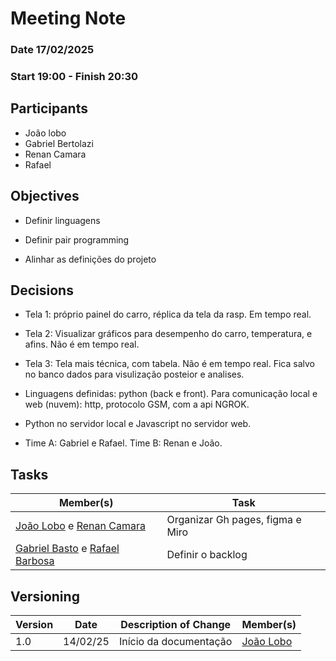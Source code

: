 # Meeting Note

### Date 17/02/2025

### Start 19:00 - Finish 20:30

## Participants

- João lobo
- Gabriel Bertolazi
- Renan Camara
- Rafael

## Objectives

- Definir linguagens

- Definir pair programming

- Alinhar as definições do projeto

## Decisions

- Tela 1: próprio painel do carro, réplica da tela da rasp. Em tempo real.

- Tela 2: Visualizar gráficos para desempenho do carro, temperatura, e afins. Não é em tempo real.

- Tela 3: Tela mais técnica, com tabela. Não é em tempo real. Fica salvo no banco dados para visulização posteior e analises.

- Linguagens definidas: python (back e front). Para comunicação local e web (nuvem): http, protocolo GSM, com a api NGROK.

- Python no servidor local e Javascript no servidor web.

- Time A: Gabriel e Rafael. Time B: Renan e João.

## Tasks

| Member(s)                                                                                            | Task                             |
| ---------------------------------------------------------------------------------------------------- | -------------------------------- |
| [João Lobo](https://github.com/joaolobo10) e [Renan Camara](https://github.com/Renurin)              | Organizar Gh pages, figma e Miro |
| [Gabriel Basto](https://github.com/Bertolazi) e [Rafael Barbosa](https://github.com/rafaelbdmelo117) | Definir o backlog                |

## Versioning

| Version | Date     | Description of Change  | Member(s)                                  |
| ------- | -------- | ---------------------- | ------------------------------------------ |
| 1.0     | 14/02/25 | Início da documentação | [João Lobo](https://github.com/joaolobo10) |
